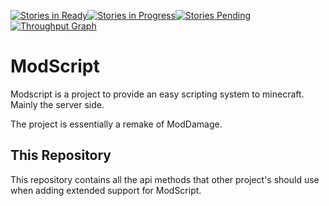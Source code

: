 [![Stories in Ready](https://badge.waffle.io/ModScript/ModScript-API.png?label=ready&title=Ready)![Stories in Progress](https://badge.waffle.io/ModScript/ModScript-API.png?label=in%20progress&title=WIP)![Stories Pending](https://badge.waffle.io/ModScript/ModScript-API.png?label=review&title=Review)
![Throughput Graph](https://graphs.waffle.io/ModScript/ModScript-API/throughput.svg)](https://waffle.io/ModScript/ModScript-API)
# ModScript
Modscript is a project to provide an easy scripting system to minecraft. Mainly the server side.

The project is essentially a remake of ModDamage.

## This Repository
This repository contains all the api methods that other project's should use when adding extended support for ModScript.
